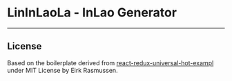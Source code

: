# LinInLaoLa - InLao Generator

---

## License

Based on the boilerplate derived from [react-redux-universal-hot-exampl](https://github.com/erikras/react-redux-universal-hot-example) under MIT License by Eirk Rasmussen.